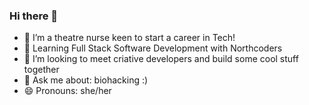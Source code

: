 ### Hi there 👋

- 🔭 I’m a theatre nurse keen to start a career in Tech!
- 🌱 Learning Full Stack Software Development with Northcoders 
- 👯 I’m looking to meet criative developers and build some cool stuff together
- 💬 Ask me about: biohacking :)
- 😄 Pronouns: she/her


